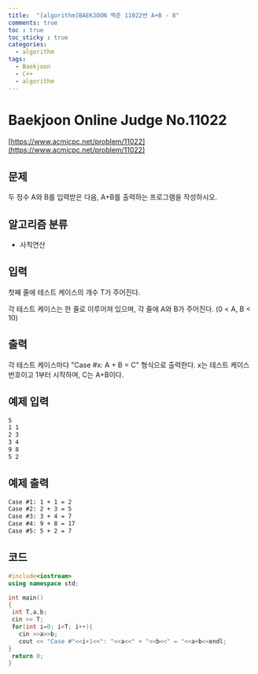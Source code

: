 ```yaml
---
title:  "[algorithm]BAEKJOON 백준 11022번 A+B - 8"
comments: true
toc : true
toc_sticky : true
categories:
  - algorithm
tags:
  - Baekjoon
  - C++
  - algorithm
---
```


# Baekjoon Online Judge No.11022

[https://www.acmicpc.net/problem/11022](https://www.acmicpc.net/problem/11022)



## 문제

두 정수 A와 B를 입력받은 다음, A+B를 출력하는 프로그램을 작성하시오.



## 알고리즘 분류

- 사칙연산



## 입력

첫째 줄에 테스트 케이스의 개수 T가 주어진다.

각 테스트 케이스는 한 줄로 이루어져 있으며, 각 줄에 A와 B가 주어진다. (0 < A, B < 10)

## 출력

각 테스트 케이스마다 "Case #x: A + B = C" 형식으로 출력한다. x는 테스트 케이스 번호이고 1부터 시작하며, C는 A+B이다.



## 예제 입력 

```markdown
5
1 1
2 3
3 4
9 8
5 2
```



## 예제 출력

```markdown
Case #1: 1 + 1 = 2
Case #2: 2 + 3 = 5
Case #3: 3 + 4 = 7
Case #4: 9 + 8 = 17
Case #5: 5 + 2 = 7
```



## 코드 

```c++
#include<iostream>
using namespace std;

int main()
{
 int T,a,b;
 cin >> T;
 for(int i=0; i<T; i++){
   cin >>a>>b;
   cout << "Case #"<<i+1<<": "<<a<<" + "<<b<<" = "<<a+b<<endl;
}
 return 0;   
}
```


